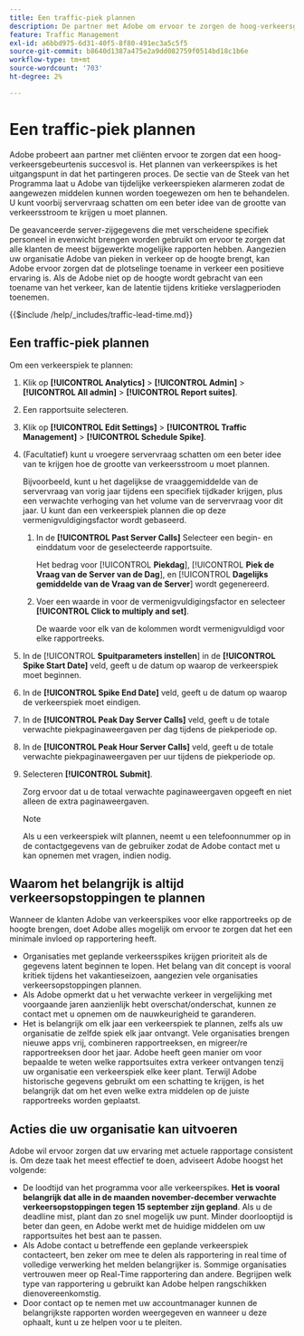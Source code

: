 ```yaml
---
title: Een traffic-piek plannen
description: De partner met Adobe om ervoor te zorgen de hoog-verkeersgebeurtenissen geen latentie ervaren.
feature: Traffic Management
exl-id: a6bbd975-6d31-40f5-8f80-491ec3a5c5f5
source-git-commit: b8640d1387a475e2a9dd082759f0514bd18c1b6e
workflow-type: tm+mt
source-wordcount: '703'
ht-degree: 2%

---
```


# Een traffic-piek plannen

Adobe probeert aan partner met cliënten ervoor te zorgen dat een hoog-verkeersgebeurtenis succesvol is. Het plannen van verkeerspikes is het uitgangspunt in dat het partingeren proces. De sectie van de Steek van het Programma laat u Adobe van tijdelijke verkeerspieken alarmeren zodat de aangewezen middelen kunnen worden toegewezen om hen te behandelen. U kunt voorbij servervraag schatten om een beter idee van de grootte van verkeersstroom te krijgen u moet plannen.

De geavanceerde server-zijgegevens die met verscheidene specifiek personeel in evenwicht brengen worden gebruikt om ervoor te zorgen dat alle klanten de meest bijgewerkte mogelijke rapporten hebben. Aangezien uw organisatie Adobe van pieken in verkeer op de hoogte brengt, kan Adobe ervoor zorgen dat de plotselinge toename in verkeer een positieve ervaring is. Als de Adobe niet op de hoogte wordt gebracht van een toename van het verkeer, kan de latentie tijdens kritieke verslagperioden toenemen.

{{$include /help/_includes/traffic-lead-time.md}}

## Een traffic-piek plannen

Om een verkeerspiek te plannen:

1. Klik op **[!UICONTROL Analytics]** > **[!UICONTROL Admin]** > **[!UICONTROL All admin]** > **[!UICONTROL Report suites]**.
1. Een rapportsuite selecteren.
1. Klik op **[!UICONTROL Edit Settings]** > **[!UICONTROL Traffic Management]** > **[!UICONTROL Schedule Spike]**.
1. (Facultatief) kunt u vroegere servervraag schatten om een beter idee van te krijgen hoe de grootte van verkeersstroom u moet plannen.

   Bijvoorbeeld, kunt u het dagelijkse de vraaggemiddelde van de servervraag van vorig jaar tijdens een specifiek tijdkader krijgen, plus een verwachte verhoging van het volume van de servervraag voor dit jaar. U kunt dan een verkeerspiek plannen die op deze vermenigvuldigingsfactor wordt gebaseerd.

   1. In de **[!UICONTROL Past Server Calls]** Selecteer een begin- en einddatum voor de geselecteerde rapportsuite.

      Het bedrag voor [!UICONTROL **Piekdag**], [!UICONTROL **Piek de Vraag van de Server van de Dag**], en [!UICONTROL **Dagelijks gemiddelde van de Vraag van de Server**] wordt gegenereerd.

   1. Voer een waarde in voor de vermenigvuldigingsfactor en selecteer **[!UICONTROL Click to multiply and set]**.

      De waarde voor elk van de kolommen wordt vermenigvuldigd voor elke rapportreeks.
1. In de [!UICONTROL **Spuitparameters instellen**] in de **[!UICONTROL Spike Start Date]** veld, geeft u de datum op waarop de verkeerspiek moet beginnen.
1. In de **[!UICONTROL Spike End Date]** veld, geeft u de datum op waarop de verkeerspiek moet eindigen.
1. In de **[!UICONTROL Peak Day Server Calls]** veld, geeft u de totale verwachte piekpaginaweergaven per dag tijdens de piekperiode op.
1. In de **[!UICONTROL Peak Hour Server Calls]** veld, geeft u de totale verwachte piekpaginaweergaven per uur tijdens de piekperiode op.
1. Selecteren **[!UICONTROL Submit]**.

   Zorg ervoor dat u de totaal verwachte paginaweergaven opgeeft en niet alleen de extra paginaweergaven.

   >[!NOTE]
   >
   >Als u een verkeerspiek wilt plannen, neemt u een telefoonnummer op in de contactgegevens van de gebruiker zodat de Adobe contact met u kan opnemen met vragen, indien nodig.

## Waarom het belangrijk is altijd verkeersopstoppingen te plannen

Wanneer de klanten Adobe van verkeerspikes voor elke rapportreeks op de hoogte brengen, doet Adobe alles mogelijk om ervoor te zorgen dat het een minimale invloed op rapportering heeft.

* Organisaties met geplande verkeersspikes krijgen prioriteit als de gegevens latent beginnen te lopen. Het belang van dit concept is vooral kritiek tijdens het vakantieseizoen, aangezien vele organisaties verkeersopstoppingen plannen.
* Als Adobe opmerkt dat u het verwachte verkeer in vergelijking met voorgaande jaren aanzienlijk hebt overschat/onderschat, kunnen ze contact met u opnemen om de nauwkeurigheid te garanderen.
* Het is belangrijk om elk jaar een verkeerspiek te plannen, zelfs als uw organisatie de zelfde spiek elk jaar ontvangt. Vele organisaties brengen nieuwe apps vrij, combineren rapportreeksen, en migreer/re rapportreeksen door het jaar. Adobe heeft geen manier om voor bepaalde te weten welke rapportsuites extra verkeer ontvangen tenzij uw organisatie een verkeerspiek elke keer plant. Terwijl Adobe historische gegevens gebruikt om een schatting te krijgen, is het belangrijk dat om het even welke extra middelen op de juiste rapportreeks worden geplaatst.

## Acties die uw organisatie kan uitvoeren

Adobe wil ervoor zorgen dat uw ervaring met actuele rapportage consistent is. Om deze taak het meest effectief te doen, adviseert Adobe hoogst het volgende:

* De loodtijd van het programma voor alle verkeerspikes. **Het is vooral belangrijk dat alle in de maanden november-december verwachte verkeersopstoppingen tegen 15 september zijn gepland**. Als u de deadline mist, plant dan zo snel mogelijk uw punt. Minder doorlooptijd is beter dan geen, en Adobe werkt met de huidige middelen om uw rapportsuites het best aan te passen.
* Als Adobe contact u betreffende een geplande verkeerspiek contacteert, ben zeker om mee te delen als rapportering in real time of volledige verwerking het melden belangrijker is. Sommige organisaties vertrouwen meer op Real-Time rapportering dan andere. Begrijpen welk type van rapportering u gebruikt kan Adobe helpen rangschikken dienovereenkomstig.
* Door contact op te nemen met uw accountmanager kunnen de belangrijkste rapporten worden weergegeven en wanneer u deze ophaalt, kunt u ze helpen voor u te pleiten.
